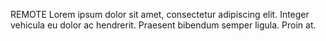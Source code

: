REMOTE
Lorem ipsum dolor sit amet, consectetur adipiscing elit. Integer vehicula eu dolor ac hendrerit. Praesent bibendum semper ligula. Proin at.

